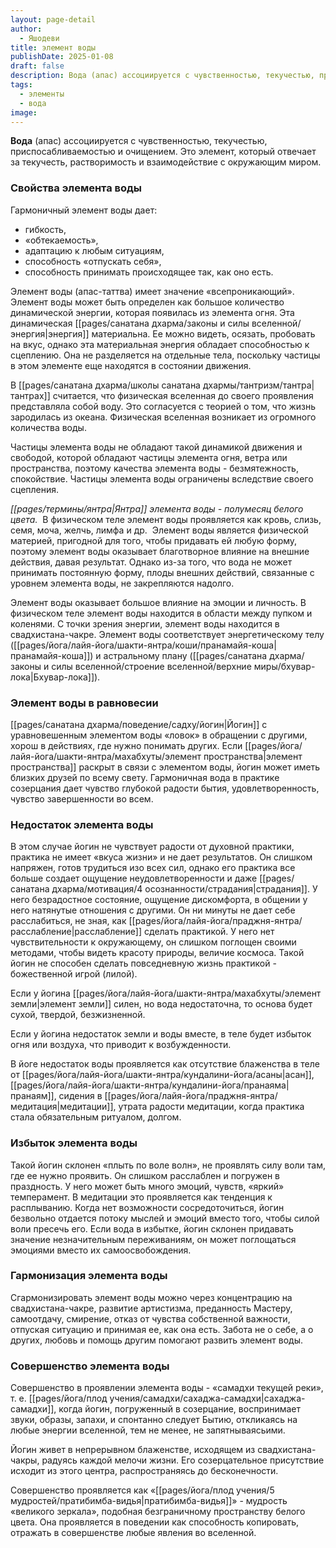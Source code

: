 ```yaml
---
layout: page-detail
author:
  - Яшодеви
title: элемент воды
publishDate: 2025-01-08
draft: false
description: Вода (апас) ассоциируется с чувственностью, текучестью, приспосабливаемостью и очищением. Это элемент, который отвечает за текучесть, растворимость и взаимодействие с окружающим миром.
tags:
  - элементы
  - вода
image:
---
```

**Вода** (апас) ассоциируется с чувственностью, текучестью, приспосабливаемостью и очищением. Это элемент, который отвечает за текучесть, растворимость и взаимодействие с окружающим миром. 
### Свойства элемента воды 

Гармоничный элемент воды дает: 
- гибкость, 
- «обтекаемость», 
- адаптацию к любым ситуациям, 
- способность «отпускать себя», 
- способность принимать происходящее так, как оно есть. 

Элемент воды (апас-таттва) имеет значение «всепроникающий». Элемент воды может быть определен как большое количество динамической энергии, которая появилась из элемента огня. Эта динамическая [[pages/санатана дхарма/законы и силы вселенной/энергия|энергия]] материальна. Ее можно видеть, осязать, пробовать на вкус, однако эта материальная энергия обладает способностью к сцеплению. Она не разделяется на отдельные тела, поскольку частицы в этом элементе еще находятся в состоянии движения. 

В [[pages/санатана дхарма/школы санатана дхармы/тантризм/тантра|тантрах]] считается, что физическая вселенная до своего проявления представляла собой воду. Это согласуется с теорией о том, что жизнь зародилась из океана. Физическая вселенная возникает из огромного количества воды. 

Частицы элемента воды не обладают такой динамикой движения и свободой, которой обладают частицы элемента огня, ветра или пространства, поэтому качества элемента воды - безмятежность, спокойствие. Частицы элемента воды ограничены вследствие своего сцепления. 

*[[pages/термины/янтра|Янтра]] элемента воды - полумесяц белого цвета.* 
В физическом теле элемент воды проявляется как кровь, слизь, семя, моча, желчь, лимфа и др. 
Элемент воды является физической материей, пригодной для того, чтобы придавать ей любую форму, поэтому элемент воды оказывает благотворное влияние на внешние действия, давая результат. Однако из-за того, что вода не может принимать постоянную форму, плоды внешних действий, связанные с уровнем элемента воды, не закрепляются надолго. 

Элемент воды оказывает большое влияние на эмоции и личность. В физическом теле элемент воды находится в области между пупком и коленями. С точки зрения энергии, элемент воды находится в свадхистана-чакре. Элемент воды соответствует энергетическому телу ([[pages/йога/лайя-йога/шакти-янтра/коши/пранамайя-коша|пранамайя-коша]]) и астральному плану ([[pages/санатана дхарма/законы и силы вселенной/строение вселенной/верхние миры/бхувар-лока|Бхувар-лока]]). 

### Элемент воды в равновесии 

[[pages/санатана дхарма/поведение/садху/йогин|Йогин]] с уравновешенным элементом воды «ловок» в обращении с другими, хорош в действиях, где нужно понимать других. Если [[pages/йога/лайя-йога/шакти-янтра/махабхуты/элемент пространства|элемент пространства]] раскрыт в связи с элементом воды, йогин может иметь близких друзей по всему свету. Гармоничная вода в практике созерцания дает чувство глубокой радости бытия, удовлетворенность, чувство завершенности во всем. 

### Недостаток элемента воды 

В этом случае йогин не чувствует радости от духовной практики, практика не имеет «вкуса жизни» и не дает результатов. Он слишком напряжен, готов трудиться изо всех сил, однако его практика все больше создает ощущение неудовлетворенности и даже [[pages/санатана дхарма/мотивация/4 осознанности/страдания|страдания]]. У него безрадостное состояние, ощущение дискомфорта, в общении у него натянутые отношения с другими. Он ни минуты не дает себе расслабиться, не зная, как [[pages/йога/лайя-йога/праджня-янтра/расслабление|расслабление]] сделать практикой. У него нет чувствительности к окружающему, он слишком поглощен своими методами, чтобы видеть красоту природы, величие космоса. Такой йогин не способен сделать повседневную жизнь практикой - божественной игрой (лилой). 

Если у йогина [[pages/йога/лайя-йога/шакти-янтра/махабхуты/элемент земли|элемент земли]] силен, но вода недостаточна, то основа будет сухой, твердой, безжизненной. 

Если у йогина недостаток земли и воды вместе, в теле будет избыток огня или воздуха, что приводит к возбужденности. 

В йоге недостаток воды проявляется как отсутствие блаженства в теле от [[pages/йога/лайя-йога/шакти-янтра/кундалини-йога/асаны|асан]], [[pages/йога/лайя-йога/шакти-янтра/кундалини-йога/пранаяма|пранаям]], сидения в [[pages/йога/лайя-йога/праджня-янтра/медитация|медитации]], утрата радости медитации, когда практика стала обязательным ритуалом, долгом. 

### Избыток элемента воды 

Такой йогин склонен «плыть по воле волн», не проявлять силу воли там, где ее нужно проявить. Он слишком расслаблен и погружен в праздность. У него может быть много эмоций, чувств, «яркий» темперамент. В медитации это проявляется как тенденция к расплыванию. Когда нет возможности сосредоточиться, йогин безвольно отдается потоку мыслей и эмоций вместо того, чтобы силой воли пресечь его. Если вода в избытке, йогин склонен придавать значение незначительным переживаниям, он может поглощаться эмоциями вместо их самоосвобождения. 

### Гармонизация элемента воды 

Сгармонизировать элемент воды можно через концентрацию на свадхистана-чакре, развитие артистизма, преданность Мастеру, самоотдачу, смирение, отказ от чувства собственной важности, отпуская ситуацию и принимая ее, как она есть. Забота не о себе, а о других, любовь и помощь другим помогают развить элемент воды. 

### Совершенство элемента воды 

Совершенство в проявлении элемента воды - «самадхи текущей реки», т. е. [[pages/йога/плод учения/самадхи/сахаджа-самадхи|сахаджа-самадхи]], когда йогин, погруженный в созерцание, воспринимает звуки, образы, запахи, и спонтанно следует Бытию, откликаясь на любые энергии вселенной, тем не менее, не запятнываясьими. 

Йогин живет в непрерывном блаженстве, исходящем из свадхистана-чакры, радуясь каждой мелочи жизни. Его созерцательное присутствие исходит из этого центра, распространяясь до бесконечности. 

Совершенство проявляется как «[[pages/йога/плод учения/5 мудростей/пратибимба-видья|пратибимба-видья]]» - мудрость «великого зеркала», подобная безграничному пространству белого цвета. Она проявляется в поведении как способность копировать, отражать в совершенстве любые явления во вселенной.